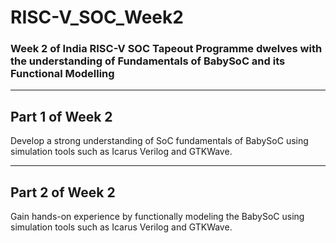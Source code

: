 # RISC-V_SOC_Week2
### Week 2 of India RISC-V SOC Tapeout Programme dwelves with the understanding of Fundamentals of BabySoC and its Functional Modelling
---
## Part 1 of Week 2
Develop a strong understanding of SoC fundamentals of BabySoC using simulation tools such as Icarus Verilog and GTKWave.

---
## Part 2 of Week 2
Gain hands-on experience by functionally modeling the BabySoC using simulation tools such as Icarus Verilog and GTKWave.

